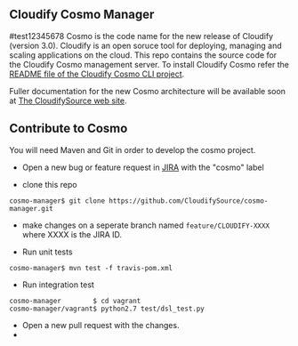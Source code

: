 ## Cloudify Cosmo  Manager
#test12345678
Cosmo is the code name for the new release of Cloudify (version 3.0). Cloudify is an open soruce tool for deploying, managing and scaling applications on the cloud. 
This repo contains the source code for the Cloudify Cosmo management server. 
To install Cloudify Cosmo refer the [README file of the Cloudify Cosmo CLI project](https://github.com/CloudifySource/cosmo-cli/blob/develop/README.md). 

Fuller documentation for the new Cosmo architecture will be available soon at [The CloudifySource web site](http://www.cloudifysource.org). 


## Contribute to Cosmo ##

You will need Maven and Git in order to develop the cosmo project.

- Open a new bug or feature request in [JIRA](cloudifysource.atlassian.net) with the "cosmo" label

- clone this repo

```
cosmo-manager$ git clone https://github.com/CloudifySource/cosmo-manager.git
```

- make changes on a seperate branch named `feature/CLOUDIFY-XXXX` where XXXX is the JIRA ID.

- Run unit tests

```
cosmo-manager$ mvn test -f travis-pom.xml
```
    
- Run integration test

```
cosmo-manager        $ cd vagrant
cosmo-manager/vagrant$ python2.7 test/dsl_test.py
```

- Open a new pull request with the changes.
- 
